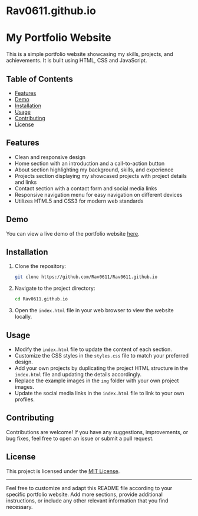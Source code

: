 # Rav0611.github.io


# My Portfolio Website

This is a simple portfolio website showcasing my skills, projects, and achievements. It is built using HTML, CSS and JavaScript.

## Table of Contents

- [Features](#features)
- [Demo](#demo)
- [Installation](#installation)
- [Usage](#usage)
- [Contributing](#contributing)
- [License](#license)

## Features

- Clean and responsive design
- Home section with an introduction and a call-to-action button
- About section highlighting my background, skills, and experience
- Projects section displaying my showcased projects with project details and links
- Contact section with a contact form and social media links
- Responsive navigation menu for easy navigation on different devices
- Utilizes HTML5 and CSS3 for modern web standards

## Demo

You can view a live demo of the portfolio website [here](https://rav0611.github.io).

## Installation

1. Clone the repository:

   ```bash
   git clone https://github.com/Rav0611/Rav0611.github.io
   ```

2. Navigate to the project directory:

   ```bash
   cd Rav0611.github.io
   ```

3. Open the `index.html` file in your web browser to view the website locally.

## Usage

- Modify the `index.html` file to update the content of each section.
- Customize the CSS styles in the `styles.css` file to match your preferred design.
- Add your own projects by duplicating the project HTML structure in the `index.html` file and updating the details accordingly.
- Replace the example images in the `img` folder with your own project images.
- Update the social media links in the `index.html` file to link to your own profiles.

## Contributing

Contributions are welcome! If you have any suggestions, improvements, or bug fixes, feel free to open an issue or submit a pull request.

## License

This project is licensed under the [MIT License](LICENSE).

---

Feel free to customize and adapt this README file according to your specific portfolio website. Add more sections, provide additional instructions, or include any other relevant information that you find necessary.
